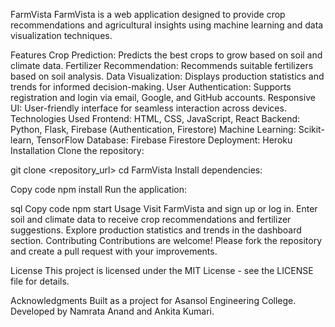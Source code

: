 FarmVista
FarmVista is a web application designed to provide crop recommendations and agricultural insights using machine learning and data visualization techniques.

Features
Crop Prediction: Predicts the best crops to grow based on soil and climate data.
Fertilizer Recommendation: Recommends suitable fertilizers based on soil analysis.
Data Visualization: Displays production statistics and trends for informed decision-making.
User Authentication: Supports registration and login via email, Google, and GitHub accounts.
Responsive UI: User-friendly interface for seamless interaction across devices.
Technologies Used
Frontend: HTML, CSS, JavaScript, React
Backend: Python, Flask, Firebase (Authentication, Firestore)
Machine Learning: Scikit-learn, TensorFlow
Database: Firebase Firestore
Deployment: Heroku
Installation
Clone the repository:


git clone <repository_url>
cd FarmVista
Install dependencies:

Copy code
npm install
Run the application:

sql
Copy code
npm start
Usage
Visit FarmVista and sign up or log in.
Enter soil and climate data to receive crop recommendations and fertilizer suggestions.
Explore production statistics and trends in the dashboard section.
Contributing
Contributions are welcome! Please fork the repository and create a pull request with your improvements.

License
This project is licensed under the MIT License - see the LICENSE file for details.

Acknowledgments
Built as a project for Asansol Engineering College.
Developed by Namrata Anand and Ankita Kumari.
